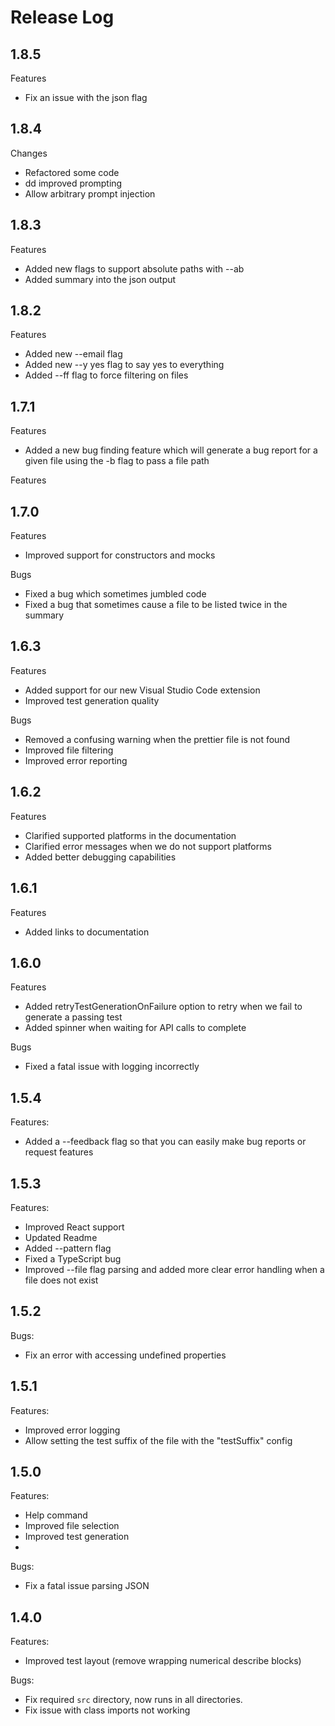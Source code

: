 # Release Log

## 1.8.5
Features
- Fix an issue with the json flag

## 1.8.4
Changes
- Refactored some code
- dd improved prompting
- Allow arbitrary prompt injection

## 1.8.3
Features
- Added new flags to support absolute paths with --ab
- Added summary into the json output

## 1.8.2
Features
- Added new --email flag
- Added new --y yes flag to say yes to everything
- Added --ff flag to force filtering on files

## 1.7.1
Features
- Added a new bug finding feature which will generate a bug report for a given file using the -b flag to pass a file path

Features
## 1.7.0

Features
- Improved support for constructors and mocks

Bugs
- Fixed a bug which sometimes jumbled code
- Fixed a bug that sometimes cause a file to be listed twice in the summary

## 1.6.3
Features
- Added support for our new Visual Studio Code extension
- Improved test generation quality

Bugs
- Removed a confusing warning when the prettier file is not found
- Improved file filtering
- Improved error reporting

## 1.6.2
Features
- Clarified supported platforms in the documentation
- Clarified error messages when we do not support platforms
- Added better debugging capabilities

## 1.6.1
Features
- Added links to documentation

## 1.6.0
Features
- Added retryTestGenerationOnFailure option to retry when we fail to generate a passing test
- Added spinner when waiting for API calls to complete

Bugs
- Fixed a fatal issue with logging incorrectly

## 1.5.4
Features:
- Added a --feedback flag so that you can easily make bug reports or request features

## 1.5.3
Features:
- Improved React support
- Updated Readme
- Added --pattern flag
- Fixed a TypeScript bug
- Improved --file flag parsing and added more clear error handling when a file does not exist
## 1.5.2
Bugs:
- Fix an error with accessing undefined properties

## 1.5.1
Features:

- Improved error logging
- Allow setting the test suffix of the file with the "testSuffix" config

## 1.5.0
Features:

- Help command
- Improved file selection
- Improved test generation
-
Bugs:
- Fix a fatal issue parsing JSON

## 1.4.0

Features:

- Improved test layout (remove wrapping numerical describe blocks)

Bugs:

- Fix required `src` directory, now runs in all directories.
- Fix issue with class imports not working
